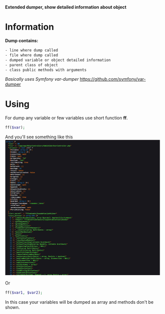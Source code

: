 **Extended dumper, show detailed information about object**


# Information

**Dump contains:**
    
    - line where dump called
    - file where dump called
    - dumped variable or object detailed information
    - parent class of object
    - class public methods with arguments

_Basically uses Symfony var-dumper_ https://github.com/symfony/var-dumper


# Using

For dump any variable or few variables use short function **ff**.

```php
ff($var);
``` 

And you'll see something like this
![Scheme](https://github.com/dobrik/extended_dumper/raw/master/media/img_1.jpg)

Or

```php
ff($var1, $var2);
``` 

In this case your variables will be dumped as array and methods don't be shown.


